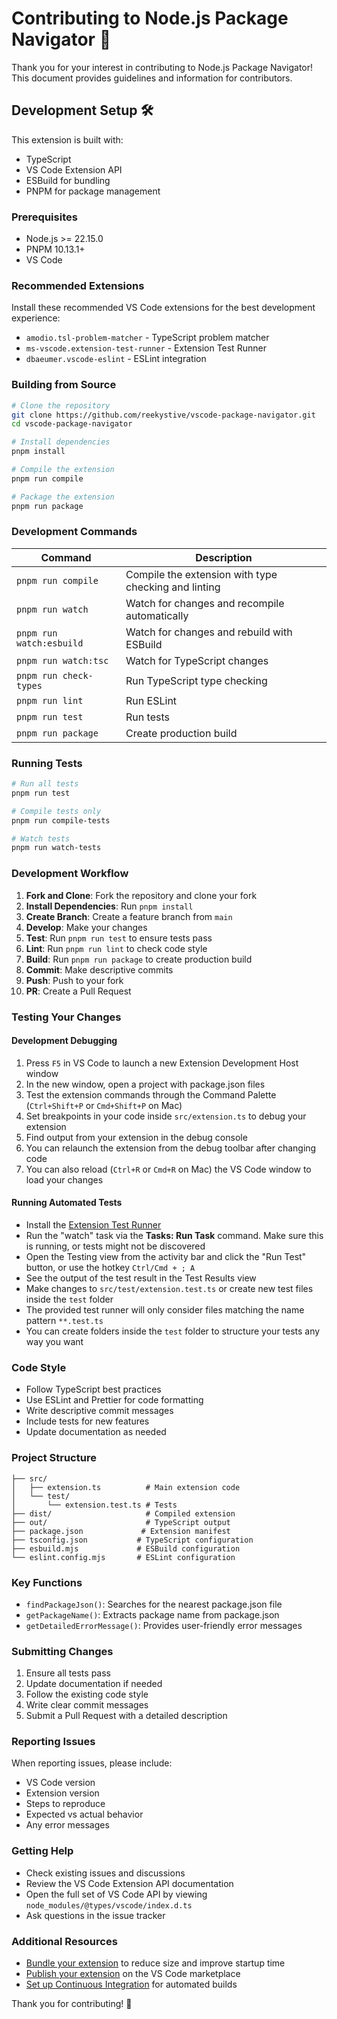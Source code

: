 # Contributing to Node.js Package Navigator 🤝

Thank you for your interest in contributing to Node.js Package Navigator! This document provides guidelines and information for contributors.

## Development Setup 🛠️

This extension is built with:

- TypeScript
- VS Code Extension API
- ESBuild for bundling
- PNPM for package management

### Prerequisites

- Node.js >= 22.15.0
- PNPM 10.13.1+
- VS Code

### Recommended Extensions

Install these recommended VS Code extensions for the best development experience:

- `amodio.tsl-problem-matcher` - TypeScript problem matcher
- `ms-vscode.extension-test-runner` - Extension Test Runner
- `dbaeumer.vscode-eslint` - ESLint integration

### Building from Source

```bash
# Clone the repository
git clone https://github.com/reekystive/vscode-package-navigator.git
cd vscode-package-navigator

# Install dependencies
pnpm install

# Compile the extension
pnpm run compile

# Package the extension
pnpm run package
```

### Development Commands

| Command                  | Description                                          |
| ------------------------ | ---------------------------------------------------- |
| `pnpm run compile`       | Compile the extension with type checking and linting |
| `pnpm run watch`         | Watch for changes and recompile automatically        |
| `pnpm run watch:esbuild` | Watch for changes and rebuild with ESBuild           |
| `pnpm run watch:tsc`     | Watch for TypeScript changes                         |
| `pnpm run check-types`   | Run TypeScript type checking                         |
| `pnpm run lint`          | Run ESLint                                           |
| `pnpm run test`          | Run tests                                            |
| `pnpm run package`       | Create production build                              |

### Running Tests

```bash
# Run all tests
pnpm run test

# Compile tests only
pnpm run compile-tests

# Watch tests
pnpm run watch-tests
```

### Development Workflow

1. **Fork and Clone**: Fork the repository and clone your fork
2. **Install Dependencies**: Run `pnpm install`
3. **Create Branch**: Create a feature branch from `main`
4. **Develop**: Make your changes
5. **Test**: Run `pnpm run test` to ensure tests pass
6. **Lint**: Run `pnpm run lint` to check code style
7. **Build**: Run `pnpm run package` to create production build
8. **Commit**: Make descriptive commits
9. **Push**: Push to your fork
10. **PR**: Create a Pull Request

### Testing Your Changes

#### Development Debugging

1. Press `F5` in VS Code to launch a new Extension Development Host window
2. In the new window, open a project with package.json files
3. Test the extension commands through the Command Palette (`Ctrl+Shift+P` or `Cmd+Shift+P` on Mac)
4. Set breakpoints in your code inside `src/extension.ts` to debug your extension
5. Find output from your extension in the debug console
6. You can relaunch the extension from the debug toolbar after changing code
7. You can also reload (`Ctrl+R` or `Cmd+R` on Mac) the VS Code window to load your changes

#### Running Automated Tests

- Install the [Extension Test Runner](https://marketplace.visualstudio.com/items?itemName=ms-vscode.extension-test-runner)
- Run the "watch" task via the **Tasks: Run Task** command. Make sure this is running, or tests might not be discovered
- Open the Testing view from the activity bar and click the "Run Test" button, or use the hotkey `Ctrl/Cmd + ; A`
- See the output of the test result in the Test Results view
- Make changes to `src/test/extension.test.ts` or create new test files inside the `test` folder
- The provided test runner will only consider files matching the name pattern `**.test.ts`
- You can create folders inside the `test` folder to structure your tests any way you want

### Code Style

- Follow TypeScript best practices
- Use ESLint and Prettier for code formatting
- Write descriptive commit messages
- Include tests for new features
- Update documentation as needed

### Project Structure

```plaintext
├── src/
│   ├── extension.ts          # Main extension code
│   └── test/
│       └── extension.test.ts # Tests
├── dist/                     # Compiled extension
├── out/                      # TypeScript output
├── package.json             # Extension manifest
├── tsconfig.json           # TypeScript configuration
├── esbuild.mjs             # ESBuild configuration
└── eslint.config.mjs       # ESLint configuration
```

### Key Functions

- `findPackageJson()`: Searches for the nearest package.json file
- `getPackageName()`: Extracts package name from package.json
- `getDetailedErrorMessage()`: Provides user-friendly error messages

### Submitting Changes

1. Ensure all tests pass
2. Update documentation if needed
3. Follow the existing code style
4. Write clear commit messages
5. Submit a Pull Request with a detailed description

### Reporting Issues

When reporting issues, please include:

- VS Code version
- Extension version
- Steps to reproduce
- Expected vs actual behavior
- Any error messages

### Getting Help

- Check existing issues and discussions
- Review the VS Code Extension API documentation
- Open the full set of VS Code API by viewing `node_modules/@types/vscode/index.d.ts`
- Ask questions in the issue tracker

### Additional Resources

- [Bundle your extension](https://code.visualstudio.com/api/working-with-extensions/bundling-extension) to reduce size and improve startup time
- [Publish your extension](https://code.visualstudio.com/api/working-with-extensions/publishing-extension) on the VS Code marketplace
- [Set up Continuous Integration](https://code.visualstudio.com/api/working-with-extensions/continuous-integration) for automated builds

Thank you for contributing! 🎉
